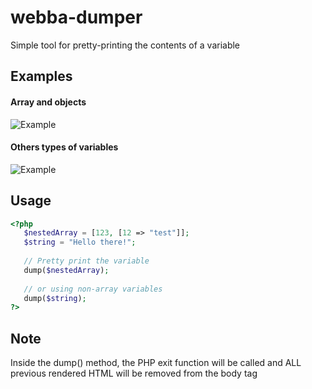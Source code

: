 # webba-dumper
Simple tool for pretty-printing the contents of a variable

## Examples
#### Array and objects

![Example](https://image.ibb.co/cOyMs5/webba_dumper.png)

#### Others types of variables

![Example](https://image.ibb.co/nreSX5/Untitled.png)

## Usage

```php
<?php
   $nestedArray = [123, [12 => "test"]];
   $string = "Hello there!";
   
   // Pretty print the variable
   dump($nestedArray);
  
   // or using non-array variables
   dump($string);
?>
```

## Note
Inside the dump() method, the PHP exit function will be called and ALL previous rendered HTML will be removed from the body tag
